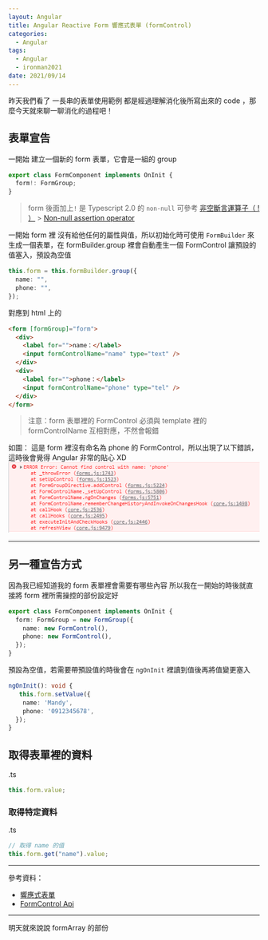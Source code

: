 ```yaml
---
layout: Angular
title: Angular Reactive Form 響應式表單 (formControl)
categories:
  - Angular
tags:
  - Angular
  - ironman2021
date: 2021/09/14
---
```


昨天我們看了 一長串的表單使用範例
都是經過理解消化後所寫出來的 code ，那麼今天就來聊一聊消化的過程吧！

## 表單宣告

一開始 建立一個新的 form 表單，它會是一組的 group

```ts
export class FormComponent implements OnInit {
  form!: FormGroup;
}
```

> form 後面加上`!` 是 Typescript 2.0 的 `non-null`
> 可參考 [非空斷言運算子（ ! ）](https://angular.tw/guide/template-expression-operators) > [Non-null assertion operator](https://www.typescriptlang.org/docs/handbook/release-notes/typescript-2-0.html#non-null-assertion-operator)

一開始 form 裡 沒有給他任何的屬性與值，所以初始化時可使用 `FormBuilder` 來生成一個表單，在 formBuilder.group 裡會自動產生一個 FormControl 讓預設的值塞入，預設為空值

```ts
this.form = this.formBuilder.group({
  name: "",
  phone: "",
});
```

對應到 html 上的

```html
<form [formGroup]="form">
  <div>
    <label for="">name：</label>
    <input formControlName="name" type="text" />
  </div>
  <div>
    <label for="">phone：</label>
    <input formControlName="phone" type="tel" />
  </div>
</form>
```

> 注意：form 表單裡的 FormControl 必須與 template 裡的 formControlName 互相對應，不然會報錯

如圖： 這是 form 裡沒有命名為 phone 的 FormControl，所以出現了以下錯誤，這時後會覺得 Angular 非常的貼心 XD
![](assets/images/ironman/ng_formControl/ViQgwS9.png)

---

## 另一種宣告方式

因為我已經知道我的 form 表單裡會需要有哪些內容
所以我在一開始的時後就直接將 form 裡所需操控的部份設定好

```ts
export class FormComponent implements OnInit {
  form: FormGroup = new FormGroup({
    name: new FormControl(),
    phone: new FormControl(),
  });
}
```

預設為空值，若需要帶預設值的時後會在 `ngOnInit` 裡讀到值後再將值變更塞入

```ts
ngOnInit(): void {
   this.form.setValue({
    name: 'Mandy',
    phone: '0912345678',
  });
}
```

## 取得表單裡的資料

.ts

```ts
this.form.value;
```

### 取得特定資料

.ts

```ts
// 取得 name 的值
this.form.get("name").value;
```

---

參考資料：

- [響應式表單](https://angular.tw/guide/reactive-forms)
- [FormControl Api](https://angular.tw/api/forms/FormControl)

---

明天就來說說 formArray 的部份
